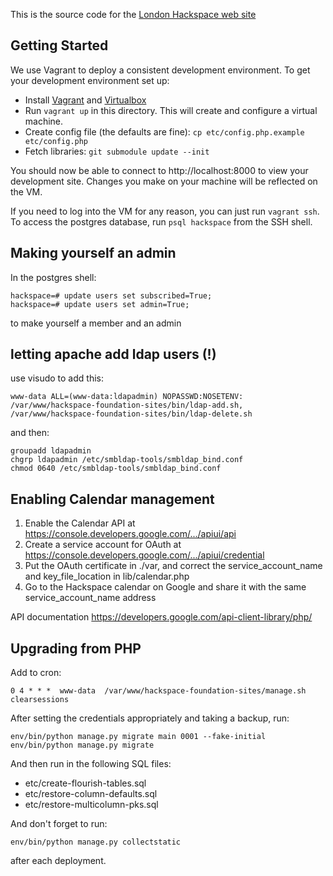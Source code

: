 This is the source code for the [London Hackspace web site](https://london.hackspace.org.uk)

## Getting Started

We use Vagrant to deploy a consistent development environment. To get
your development environment set up:

* Install [Vagrant](https://www.vagrantup.com/downloads.html) and [Virtualbox](https://www.virtualbox.org/)
* Run `vagrant up` in this directory. This will create and configure a virtual machine.
* Create config file (the defaults are fine): `cp etc/config.php.example etc/config.php`
* Fetch libraries: `git submodule update --init`

You should now be able to connect to http://localhost:8000 to view your
development site. Changes you make on your machine will be reflected
on the VM.

If you need to log into the VM for any reason, you can just run
`vagrant ssh`. To access the postgres database, run `psql
hackspace` from the SSH shell.

## Making yourself an admin
In the postgres shell:

    hackspace=# update users set subscribed=True;
    hackspace=# update users set admin=True;

to make yourself a member and an admin

## letting apache add ldap users (!)
use visudo to add this:

    www-data ALL=(www-data:ldapadmin) NOPASSWD:NOSETENV: /var/www/hackspace-foundation-sites/bin/ldap-add.sh, /var/www/hackspace-foundation-sites/bin/ldap-delete.sh

and then:

    groupadd ldapadmin
    chgrp ldapadmin /etc/smbldap-tools/smbldap_bind.conf
    chmod 0640 /etc/smbldap-tools/smbldap_bind.conf

## Enabling Calendar management
1. Enable the Calendar API at https://console.developers.google.com/.../apiui/api
2. Create a service account for OAuth at https://console.developers.google.com/.../apiui/credential
3. Put the OAuth certificate in ./var, and correct the service_account_name and key_file_location in lib/calendar.php
4. Go to the Hackspace calendar on Google and share it with the same service_account_name address

API documentation https://developers.google.com/api-client-library/php/


## Upgrading from PHP

Add to cron:

    0 4 * * *  www-data  /var/www/hackspace-foundation-sites/manage.sh clearsessions

After setting the credentials appropriately and taking a backup, run:

    env/bin/python manage.py migrate main 0001 --fake-initial
    env/bin/python manage.py migrate

And then run in the following SQL files:

 - etc/create-flourish-tables.sql
 - etc/restore-column-defaults.sql
 - etc/restore-multicolumn-pks.sql

And don't forget to run:

    env/bin/python manage.py collectstatic

after each deployment.

